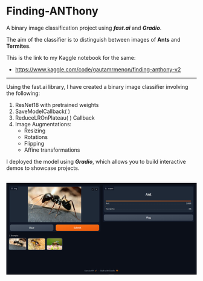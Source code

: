 # Finding-ANThony
A binary image classification project using <em><strong>fast.ai</strong></em> and <em><strong>Gradio</strong></em>.   

The aim of the classifier is to distinguish between images of <strong>Ants</strong> and <strong>Termites</strong>.  

This is the link to my Kaggle notebook for the same:  
-    https://www.kaggle.com/code/gautamrmenon/finding-anthony-v2  

<hr/>

Using the fast.ai library, I have created a binary image classifier involving the following:  
  1. ResNet18 with pretrained weights  
  2. SaveModelCallback( )  
  3. ReduceLROnPlateau( ) Callback  
  4. Image Augmentations:
       - Resizing  
       - Rotations  
       - Flipping  
       - Affine transformations  

I deployed the model using <strong><em>Gradio</em></strong>, which allows you to build interactive demos to showcase projects. 
<br/><br/>


![img](imgs/gradio.png)
